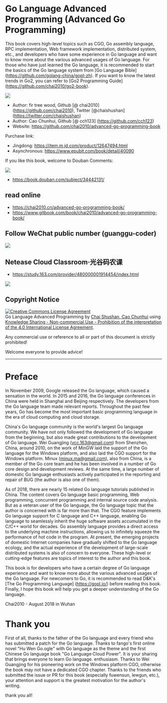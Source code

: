 # Go Language Advanced Programming (Advanced Go Programming)

This book covers high-level topics such as CGO, Go assembly language, RPC implementation, Web framework implementation, distributed system, etc., and developers who have some experience in Go language and want to know more about the various advanced usages of Go language. For those who have just learned the Go language, it is recommended to start the basics of the Go language system from [Go Language Bible] (https://github.com/golang-china/gopl-zh). If you want to know the latest trends in Go2, you can refer to [Go2 Programming Guide] (https://github.com/chai2010/go2-book).

![](cover-20190714.jpg)

- Author: fir tree wood, Github [@ chai2010] (https://github.com/chai2010), Twitter [@chaishushan] (https://twitter.com/chaishushan)
- Author: Cao Chunhui, Github [@ cch123] (https://github.com/cch123)
- Website: https://github.com/chai2010/advanced-go-programming-book

Purchase link:

- Jingdong: https://item.m.jd.com/product/12647494.html
- Asynchronous: https://www.epubit.com/book/detail/40090

If you like this book, welcome to Douban Comments:

[![](douban.png)](https://book.douban.com/subject/34442131/)

- https://book.douban.com/subject/34442131/


## read online

- https://chai2010.cn/advanced-go-programming-book/
- https://www.gitbook.com/book/chai2010/advanced-go-programming-book/


## Follow WeChat public number (guanggu-coder)

![](weixin-guanggu-coder-logo.png)


## Netease Cloud Classroom·光谷码农课

- https://study.163.com/provider/480000001914454/index.html

![](163study-go-master.jpg)

## Copyright Notice

<a rel="license" href="http://creativecommons.org/licenses/by-nc-nd/4.0/"><img alt="Creative Commons License Agreement" style="border-width:0" src ="https://i.creativecommons.org/l/by-nc-nd/4.0/88x31.png" /></a>
<br />
<span xmlns:dct="http://purl.org /dc/terms/" property="dct:title">Go Language Advanced Programming</span> by <a xmlns:cc="http://creativecommons.org/ns#" href="https://github. Com/chai2010/advanced-go-programming-book" property="cc:attributionName" rel="cc:attributionURL">Chai Shushan, Cao Chunhui</a> using <a rel="license" href="http:// Creativecommons.org/licenses/by-nc-nd/4.0/">Knowledge Sharing - Non-commercial Use - Prohibition of the interpretation of the 4.0 International License Agreement</a>.

Any commercial use or reference to all or part of this document is strictly prohibited!

Welcome everyone to provide advice!

-------

# Preface

In November 2009, Google released the Go language, which caused a sensation in the world. In 2015 and 2016, the Go language conferences in China were held in Shanghai and Beijing respectively. The developers from the Go language team made relevant reports. Throughout the past few years, Go has become the most important basic programming language in the era of cloud computing and cloud storage.

China's Go language community is the world's largest Go language community. We have not only followed the development of Go language from the beginning, but also made great contributions to the development of Go language. Wei Guangjing (vcc.163@gmail.com) from Shenzhen, China, around 2010, on the work of MinGW laid the support of the Go language for the Windows platform, and also laid the CGO support for the Windows platform. Minux (minux.ma@gmail.com), also from China, is a member of the Go core team and he has been involved in a number of Go core design and development reviews. At the same time, a large number of domestic Go language enthusiasts actively participated in the reporting and repair of BUG (the author is also one of them).

As of 2018, there are nearly 15 related Go language tutorials published in China. The content covers Go language basic programming, Web programming, concurrent programming and internal source code analysis. But as a veteran user of the Go language, the Go language topic that the author is concerned with is far more than that. The CGO feature implements Go language support for C language and C++ language, enabling Go language to seamlessly inherit the huge software assets accumulated in the C/C++ world for decades. Go assembly language provides a direct access to the underlying machine instructions, allowing us to infinitely squeeze the performance of hot code in the program. At present, the emerging projects of domestic Internet companies have gradually shifted to the Go language ecology, and the actual experience of the development of large-scale distributed systems is also of concern to everyone. These high-level or cutting-edge features are topics of interest to the author and this book.

This book is for developers who have a certain degree of Go language experience and want to know more about the various advanced usages of the Go language. For newcomers to Go, it is recommended to read D&K's [The Go Programming Language] (https://gopl.io/) before reading this book. Finally, I hope this book will help you get a deeper understanding of the Go language.

Chai2010 - August 2018 in Wuhan

# Thank you

First of all, thanks to the father of the Go language and every friend who has submitted a patch for the Go language. Thanks to fango's first online novel "Hu Wen Go.ogle" with Go language as the theme and the first Chinese Go language book "Go Language·Cloud Power". It is your sharing that brings everyone to learn Go language. enthusiasm. Thanks to Wei Guangjing for his pioneering work on the Windows platform CGO, otherwise the book may not have a dedicated CGO chapter. Thanks to the friends who submitted the issue or PR for this book (especially fuwensun, lewgun, etc.), your attention and support is the greatest motivation for the author's writing.

thank you all!